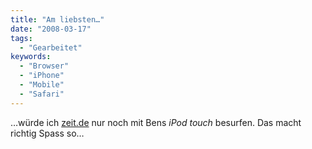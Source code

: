 ```yaml
---
title: "Am liebsten…"
date: "2008-03-17"
tags:
  - "Gearbeitet"
keywords:
  - "Browser"
  - "iPhone"
  - "Mobile"
  - "Safari"
---
```


…würde ich [zeit.de](http://www.zeit.de/) nur noch mit Bens _iPod touch_ besurfen. Das macht richtig Spass so…
